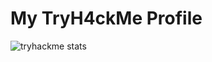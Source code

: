 # My TryH4ckMe Profile
![tryhackme stats](https://raw.githubusercontent.com/drogba771/drogba771/master/assets/drogba771.png)
